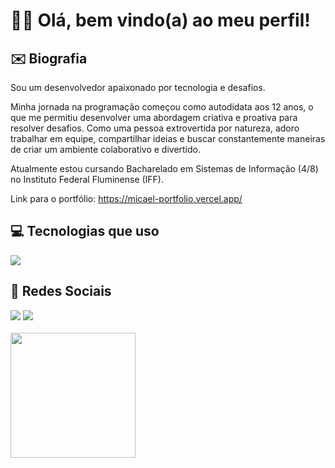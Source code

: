 <h1>👋🏻 Olá, bem vindo(a) ao meu perfil!</h1>

## ✉️&nbsp;Biografia
Sou um desenvolvedor apaixonado por tecnologia e desafios.

Minha jornada na programação começou como autodidata aos 12 anos, o que me permitiu desenvolver uma abordagem criativa e proativa para resolver desafios. Como uma pessoa extrovertida por natureza, adoro trabalhar em equipe, compartilhar ideias e buscar constantemente maneiras de criar um ambiente colaborativo e divertido.

Atualmente estou cursando Bacharelado em Sistemas de Informação (4/8) no Instituto Federal Fluminense (IFF).

Link para o portfólio: https://micael-portfolio.vercel.app/

## 💻&nbsp;Tecnologias que uso
<div style="display: inline_block">
    <img src="https://skillicons.dev/icons?i=javascript,typescript,nestjs,nodejs,prisma,postgres,mysql,docker,git" />
  
## 👨&nbsp;Redes Sociais
<div>
 <a href="https://instagram.com/micaelgomes.dev" target="_blank"><img src="https://skillicons.dev/icons?i=instagram"/></a>
 <a href="https://www.linkedin.com/in/micaelgomestavares/" target="_blank"><img src="https://skillicons.dev/icons?i=linkedin"/></a>
</div>

<br>

<div style="display: inline_block">
  <a href="https://github.com/micaelgomestavares">
  <img height="200rem" src="https://github-readme-stats.vercel.app/api/top-langs/?username=micaelgomestavares&layout=compact&langs_count=7&theme=dark"/>

